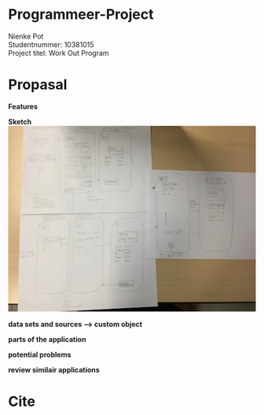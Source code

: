 # Programmeer-Project

Nienke Pot <br>
Studentnummer: 10381015  <br>
Project titel: Work Out Program

# Propasal

<b>Features<b><br>

<b>Sketch<b><br>
![doc/sketchtotal](doc/sketchtotal.png)


data sets and sources --> custom object

parts of the application

potential problems

review similair applications


# Cite

